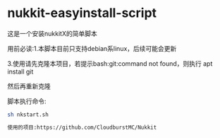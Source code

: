 # nukkit-easyinstall-script

这是一个安装nukkitX的简单脚本

用前必读:1.本脚本目前只支持debian系linux，后续可能会更新

3.使用请先克隆本项目，若提示bash:git:command not found，则执行
apt install git

然后再重新克隆

脚本执行命令:
```bash
sh nkstart.sh

使用的项目:https://github.com/CloudburstMC/Nukkit
